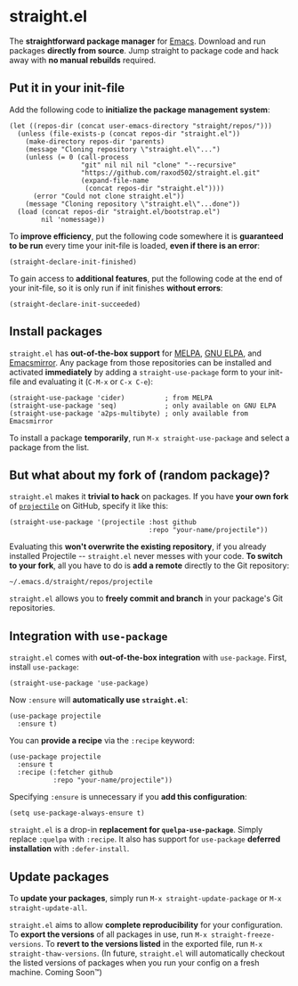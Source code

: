# straight.el

The **straightforward package manager** for [Emacs][emacs]. Download
and run packages **directly from source**. Jump straight to package
code and hack away with **no manual rebuilds** required.

## Put it in your init-file

Add the following code to **initialize the package management
system**:

    (let ((repos-dir (concat user-emacs-directory "straight/repos/")))
      (unless (file-exists-p (concat repos-dir "straight.el"))
        (make-directory repos-dir 'parents)
        (message "Cloning repository \"straight.el\"...")
        (unless (= 0 (call-process
                      "git" nil nil nil "clone" "--recursive"
                      "https://github.com/raxod502/straight.el.git"
                      (expand-file-name
                       (concat repos-dir "straight.el"))))
          (error "Could not clone straight.el"))
        (message "Cloning repository \"straight.el\"...done"))
      (load (concat repos-dir "straight.el/bootstrap.el")
            nil 'nomessage))

To **improve efficiency**, put the following code somewhere it is
**guaranteed to be run** every time your init-file is loaded, **even
if there is an error**:

    (straight-declare-init-finished)

To gain access to **additional features**, put the following code at
the end of your init-file, so it is only run if init finishes
**without errors**:

    (straight-declare-init-succeeded)

## Install packages

`straight.el` has **out-of-the-box support**
for [MELPA][melpa], [GNU ELPA][gnu elpa],
and [Emacsmirror][emacsmirror]. Any package from those repositories
can be installed and activated **immediately** by adding a
`straight-use-package` form to your init-file and evaluating it
(`C-M-x` or `C-x C-e`):

    (straight-use-package 'cider)          ; from MELPA
    (straight-use-package 'seq)            ; only available on GNU ELPA
    (straight-use-package 'a2ps-multibyte) ; only available from Emacsmirror

To install a package **temporarily**, run `M-x straight-use-package`
and select a package from the list.

## But what about my fork of (random package)?

`straight.el` makes it **trivial to hack** on packages. If you have
**your own fork** of [`projectile`][projectile] on GitHub, specify it
like this:

    (straight-use-package '(projectile :host github
                                       :repo "your-name/projectile"))

Evaluating this **won't overwrite the existing repository**, if you
already installed Projectile -- `straight.el` never messes with your
code. **To switch to your fork**, all you have to do is **add a
remote** directly to the Git repository:

    ~/.emacs.d/straight/repos/projectile

`straight.el` allows you to **freely commit and branch** in your
package's Git repositories.

## Integration with `use-package`

`straight.el` comes with **out-of-the-box integration** with
`use-package`. First, install `use-package`:

    (straight-use-package 'use-package)

Now `:ensure` will **automatically use `straight.el`**:

    (use-package projectile
      :ensure t)

You can **provide a recipe** via the `:recipe` keyword:

    (use-package projectile
      :ensure t
      :recipe (:fetcher github
               :repo "your-name/projectile"))

Specifying `:ensure` is unnecessary if you **add this configuration**:

    (setq use-package-always-ensure t)

`straight.el` is a drop-in **replacement for `quelpa-use-package`**.
Simply replace `:quelpa` with `:recipe`. It also has support for
`use-package` **deferred installation** with `:defer-install`.

## Update packages

To **update your packages**, simply run `M-x straight-update-package`
or `M-x straight-update-all`.

`straight.el` aims to allow **complete reproducibility** for your
configuration. To **export the versions** of all packages in use, run
`M-x straight-freeze-versions`. To **revert to the versions listed**
in the exported file, run `M-x straight-thaw-versions`. (In future,
`straight.el` will automatically checkout the listed versions of
packages when you run your config on a fresh machine. Coming
Soon&trade;)

[emacs]: https://www.gnu.org/software/emacs/
[emacsmirror]: https://emacsmirror.net/
[gnu elpa]: https://elpa.gnu.org/
[melpa]: http://melpa.org/#/
[projectile]: https://github.com/bbatsov/projectile
[recipe format]: https://github.com/melpa/melpa#recipe-format

